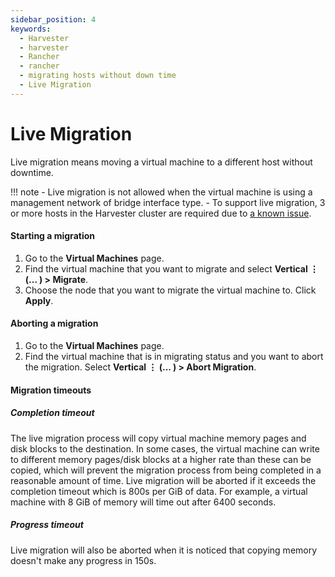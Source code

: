 ```yaml
---
sidebar_position: 4
keywords:
  - Harvester
  - harvester
  - Rancher
  - rancher
  - migrating hosts without down time
  - Live Migration
---
```


# Live Migration

Live migration means moving a virtual machine to a different host without downtime.

!!! note
    - Live migration is not allowed when the virtual machine is using a management network of bridge interface type.
    - To support live migration, 3 or more hosts in the Harvester cluster are required due to [a known issue](https://github.com/harvester/harvester/issues/798).

#### Starting a migration

1. Go to the **Virtual Machines** page.
1. Find the virtual machine that you want to migrate and select **Vertical &#8942; (... ) > Migrate**.
1. Choose the node that you want to migrate the virtual machine to. Click **Apply**.

#### Aborting a migration

1. Go to the **Virtual Machines** page.
1. Find the virtual machine that is in migrating status and you want to abort the migration. Select **Vertical &#8942; (... ) > Abort Migration**.

#### Migration timeouts

##### Completion timeout

The live migration process will copy virtual machine memory pages and disk blocks to the destination. In some cases, the virtual machine can write to different memory pages/disk blocks at a higher rate than these can be copied, which will prevent the migration process from being completed in a reasonable amount of time. Live migration will be aborted if it exceeds the completion timeout which is 800s per GiB of data. For example, a virtual machine with 8 GiB of memory will time out after 6400 seconds.

##### Progress timeout

Live migration will also be aborted when it is noticed that copying memory doesn't make any progress in 150s.
